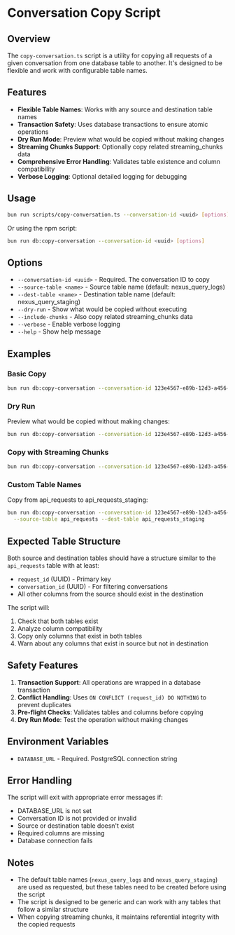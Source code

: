 # Conversation Copy Script

## Overview

The `copy-conversation.ts` script is a utility for copying all requests of a given conversation from one database table to another. It's designed to be flexible and work with configurable table names.

## Features

- **Flexible Table Names**: Works with any source and destination table names
- **Transaction Safety**: Uses database transactions to ensure atomic operations
- **Dry Run Mode**: Preview what would be copied without making changes
- **Streaming Chunks Support**: Optionally copy related streaming_chunks data
- **Comprehensive Error Handling**: Validates table existence and column compatibility
- **Verbose Logging**: Optional detailed logging for debugging

## Usage

```bash
bun run scripts/copy-conversation.ts --conversation-id <uuid> [options]
```

Or using the npm script:

```bash
bun run db:copy-conversation --conversation-id <uuid> [options]
```

## Options

- `--conversation-id <uuid>` - Required. The conversation ID to copy
- `--source-table <name>` - Source table name (default: nexus_query_logs)
- `--dest-table <name>` - Destination table name (default: nexus_query_staging)
- `--dry-run` - Show what would be copied without executing
- `--include-chunks` - Also copy related streaming_chunks data
- `--verbose` - Enable verbose logging
- `--help` - Show help message

## Examples

### Basic Copy

```bash
bun run db:copy-conversation --conversation-id 123e4567-e89b-12d3-a456-426614174000
```

### Dry Run

Preview what would be copied without making changes:

```bash
bun run db:copy-conversation --conversation-id 123e4567-e89b-12d3-a456-426614174000 --dry-run
```

### Copy with Streaming Chunks

```bash
bun run db:copy-conversation --conversation-id 123e4567-e89b-12d3-a456-426614174000 --include-chunks
```

### Custom Table Names

Copy from api_requests to api_requests_staging:

```bash
bun run db:copy-conversation --conversation-id 123e4567-e89b-12d3-a456-426614174000 \
  --source-table api_requests --dest-table api_requests_staging
```

## Expected Table Structure

Both source and destination tables should have a structure similar to the `api_requests` table with at least:

- `request_id` (UUID) - Primary key
- `conversation_id` (UUID) - For filtering conversations
- All other columns from the source should exist in the destination

The script will:

1. Check that both tables exist
2. Analyze column compatibility
3. Copy only columns that exist in both tables
4. Warn about any columns that exist in source but not in destination

## Safety Features

1. **Transaction Support**: All operations are wrapped in a database transaction
2. **Conflict Handling**: Uses `ON CONFLICT (request_id) DO NOTHING` to prevent duplicates
3. **Pre-flight Checks**: Validates tables and columns before copying
4. **Dry Run Mode**: Test the operation without making changes

## Environment Variables

- `DATABASE_URL` - Required. PostgreSQL connection string

## Error Handling

The script will exit with appropriate error messages if:

- DATABASE_URL is not set
- Conversation ID is not provided or invalid
- Source or destination table doesn't exist
- Required columns are missing
- Database connection fails

## Notes

- The default table names (`nexus_query_logs` and `nexus_query_staging`) are used as requested, but these tables need to be created before using the script
- The script is designed to be generic and can work with any tables that follow a similar structure
- When copying streaming chunks, it maintains referential integrity with the copied requests
